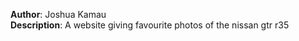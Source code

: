 <strong>Author</strong>: Joshua Kamau<br>
<strong>Description</strong>: A website giving favourite photos of the nissan gtr r35
